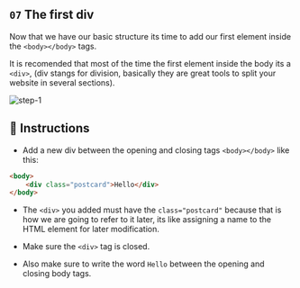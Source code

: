 ## `07` The first div

Now that we have our basic structure its time to add our first element inside the `<body></body>` tags.

It is recomended that most of the time the first element inside the body its a `<div>`, (div stangs for division, basically they are great tools to split your website in several sections).

![step-1](https://github.com/breatheco-de/exercise-postcard/blob/learnpack/.learn/assets/07-the-first-div.png?raw=true)

## 📝 Instructions

- Add a new div between the opening and closing tags `<body></body>` like this:

```html
<body>
    <div class="postcard">Hello</div>
</body>
```

- The `<div>` you added must have the `class="postcard"` because that is how we are going to refer to it later, its like assigning a name to the HTML element for later modification.

- Make sure the `<div>` tag is closed.

- Also make sure to write the word `Hello` between the opening and closing body tags.